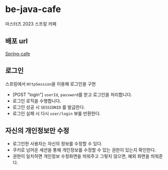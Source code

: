 # be-java-cafe

마스터즈 2023 스프링 카페

## 배포 url

[Spring-cafe](http://ec2-3-34-194-155.ap-northeast-2.compute.amazonaws.com:8080/)

## 로그인

스프링에서 `HttpSession`을 이용해 로그인을 구현

* [POST "login"] `userId`, `password`를 받고 로그인을 처리합니다.
* 로그인 로직을 수행합니다.
* 로그인 성공 시 `SESSIONID` 를 발급한다.
* 로그인 실패 시 다시 `user/login` 뷰를 반환한다.

## 자신의 개인정보만 수정

* 로그인한 사용자는 자신의 정보를 수정할 수 있다.
* 쿠키로 넘어온 세션을 통해 개인정보를 수정할 수 있는 권한이 있는지 확인한다.
* 권한이 일치하면 개인정보 수정화면을 띄워주고 그렇지 않으면, 예외 화면을 띄워준다.
